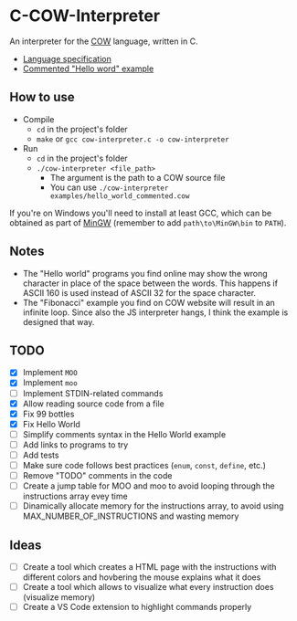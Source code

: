 # C-COW-Interpreter
An interpreter for the [COW](https://bigzaphod.github.io/COW/) language, written in C.

- [Language specification](https://bigzaphod.github.io/COW/)
- [Commented "Hello word" example](examples/hello_world_commented.cow)

## How to use

- Compile
    - `cd` in the project's folder
    - `make` or `gcc cow-interpreter.c -o cow-interpreter`
- Run
    - `cd` in the project's folder
    - `./cow-interpreter <file_path>`
        - The argument is the path to a COW source file
        - You can use `./cow-interpreter examples/hello_world_commented.cow`

If you're on Windows you'll need to install at least GCC, which can be obtained as part of [MinGW](https://osdn.net/projects/mingw/releases/) (remember to add `path\to\MinGW\bin` to `PATH`).


## Notes
- The "Hello world" programs you find online may show the wrong character in place of the space between the words. This happens if ASCII 160 is used instead of ASCII 32 for the space character.
- The "Fibonacci" example you find on COW website will result in an infinite loop. Since also the JS interpreter hangs, I think the example is designed that way.

## TODO
- [x] Implement `MOO`
- [x] Implement `moo`
- [ ] Implement STDIN-related commands
- [x] Allow reading source code from a file
- [x] Fix 99 bottles
- [x] Fix Hello World
- [ ] Simplify comments syntax in the Hello World example
- [ ] Add links to programs to try
- [ ] Add tests
- [ ] Make sure code follows best practices (`enum`, `const`, `define`, etc.)
- [ ] Remove "TODO" comments in the code
- [ ] Create a jump table for MOO and moo to avoid looping through the instructions array evey time
- [ ] Dinamically allocate memory for the instructions array, to avoid using MAX_NUMBER_OF_INSTRUCTIONS and wasting memory

## Ideas
- [ ] Create a tool which creates a HTML page with the instructions with different colors and hovbering the mouse explains what it does
- [ ] Create a tool which allows to visualize what every instruction does (visualize memory)
- [ ] Create a VS Code extension to highlight commands properly
